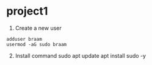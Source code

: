 # project1
1. Create a new user
```
adduser braam
usermod -aG sudo braam
```
 2. Install command sudo
 apt update
 apt install sudo -y
